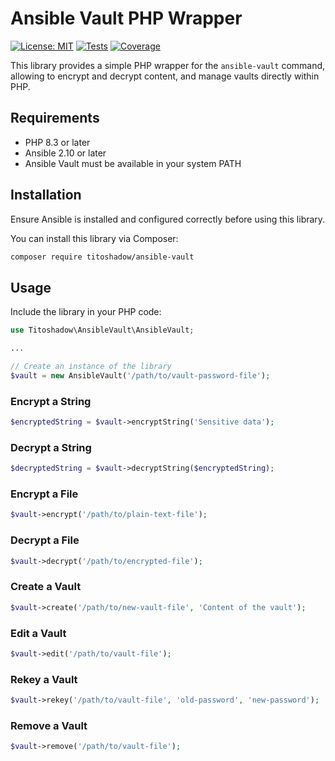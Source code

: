 # Ansible Vault PHP Wrapper

[![License: MIT](https://img.shields.io/badge/License-MIT-yellow.svg)](LICENSE) [![Tests](https://github.com/titoshadow/ansible-vault/actions/workflows/tests.yml/badge.svg)](https://github.com/titoshadow/ansible-vault/actions/workflows/tests.yml)
[![Coverage](https://img.shields.io/codecov/c/github/titoshadow/ansible-vault.svg)](https://codecov.io/gh/titoshadow/ansible-vault)

This library provides a simple PHP wrapper for the `ansible-vault` command, allowing to encrypt and decrypt content, 
and manage vaults directly within PHP. 

## Requirements

- PHP 8.3 or later
- Ansible 2.10 or later
- Ansible Vault must be available in your system PATH

## Installation

Ensure Ansible is installed and configured correctly before using this library.

You can install this library via Composer:

```bash
composer require titoshadow/ansible-vault
```

## Usage
Include the library in your PHP code:

```php
use Titoshadow\AnsibleVault\AnsibleVault;

...

// Create an instance of the library
$vault = new AnsibleVault('/path/to/vault-password-file');
```

### Encrypt a String

```php 
$encryptedString = $vault->encryptString('Sensitive data');
```

### Decrypt a String
```php 
$decryptedString = $vault->decryptString($encryptedString);
```

### Encrypt a File
```php 
$vault->encrypt('/path/to/plain-text-file');
```

### Decrypt a File
```php 
$vault->decrypt('/path/to/encrypted-file');
```

### Create a Vault
```php 
$vault->create('/path/to/new-vault-file', 'Content of the vault');
```

### Edit a Vault
```php 
$vault->edit('/path/to/vault-file');
```

### Rekey a Vault
```php 
$vault->rekey('/path/to/vault-file', 'old-password', 'new-password');
```

### Remove a Vault
```php 
$vault->remove('/path/to/vault-file');
```